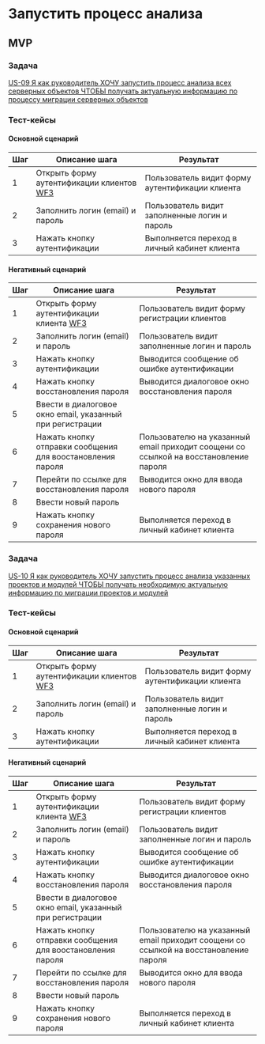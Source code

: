 # Запустить процесс анализа

## MVP

### Задача

[US-09 Я как руководитель ХОЧУ запустить процесс анализа всех серверных объектов ЧТОБЫ получать актуальную информацию по процессу миграции серверных объектов](../ac/AC.md#us09)

### Тест-кейсы

####  Основной сценарий

| Шаг | Описание шага                                               | Результат                                       |
|-----|-------------------------------------------------------------|-------------------------------------------------|
| 1   | Открыть форму аутентификации клиентов [WF3](../uiux.md#wf3) | Пользователь видит форму аутентификации клиента |
| 2   | Заполнить логин (email) и пароль                            | Пользователь видит заполненные логин и пароль   |
| 3   | Нажать кнопку аутентификации                                | Выполняется переход в личный кабинет клиента    |

#### Негативный сценарий

| Шаг | Описание шага                                              | Результат                                                                            |
|-----|------------------------------------------------------------|--------------------------------------------------------------------------------------|
| 1   | Открыть форму аутентификации клиента [WF3](../uiux.md#wf3) | Пользователь видит форму регистрации клиентов                                        |
| 2   | Заполнить логин (email) и пароль                           | Пользователь видит заполненные логин и пароль                                        |
| 3   | Нажать кнопку аутентификации                               | Выводится сообщение об ошибке аутентификации                                         |
| 4   | Нажать кнопку восстановления пароля                        | Выводится диалоговое окно восстановления пароля                                      |
| 5   | Ввести в диалоговое окно email, указанный при регистрации  |                                                                                      |
| 6   | Нажать кнопку отправки сообщения для воостановления пароля | Пользователю на указанный email приходит соощени со ссылкой на восстановление пароля |
| 7   | Перейти по ссылке для восстановления пароля                | Выводится окно для ввода нового пароля                                               |
| 8   | Ввести новый пароль                                        |                                                                                      |
| 9   | Нажать кнопку сохранения нового пароля                     | Выполняется переход в личный кабинет клиента                                         |

### Задача

[US-10 Я как руководитель ХОЧУ запустить процесс анализа указанных проектов и модулей ЧТОБЫ получать необходимую актуальную информацию по миграции проектов и модулей](../ac/AC.md#us10)

### Тест-кейсы

####  Основной сценарий

| Шаг | Описание шага                                               | Результат                                       |
|-----|-------------------------------------------------------------|-------------------------------------------------|
| 1   | Открыть форму аутентификации клиентов [WF3](../uiux.md#wf3) | Пользователь видит форму аутентификации клиента |
| 2   | Заполнить логин (email) и пароль                            | Пользователь видит заполненные логин и пароль   |
| 3   | Нажать кнопку аутентификации                                | Выполняется переход в личный кабинет клиента    |

#### Негативный сценарий

| Шаг | Описание шага                                              | Результат                                                                            |
|-----|------------------------------------------------------------|--------------------------------------------------------------------------------------|
| 1   | Открыть форму аутентификации клиента [WF3](../uiux.md#wf3) | Пользователь видит форму регистрации клиентов                                        |
| 2   | Заполнить логин (email) и пароль                           | Пользователь видит заполненные логин и пароль                                        |
| 3   | Нажать кнопку аутентификации                               | Выводится сообщение об ошибке аутентификации                                         |
| 4   | Нажать кнопку восстановления пароля                        | Выводится диалоговое окно восстановления пароля                                      |
| 5   | Ввести в диалоговое окно email, указанный при регистрации  |                                                                                      |
| 6   | Нажать кнопку отправки сообщения для воостановления пароля | Пользователю на указанный email приходит соощени со ссылкой на восстановление пароля |
| 7   | Перейти по ссылке для восстановления пароля                | Выводится окно для ввода нового пароля                                               |
| 8   | Ввести новый пароль                                        |                                                                                      |
| 9   | Нажать кнопку сохранения нового пароля                     | Выполняется переход в личный кабинет клиента                                         |